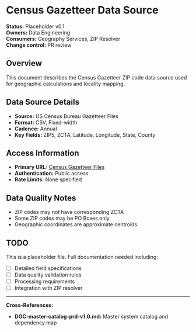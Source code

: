 # Census Gazetteer Data Source

**Status:** Placeholder v0.1  
**Owners:** Data Engineering  
**Consumers:** Geography Services, ZIP Resolver  
**Change control:** PR review  

## Overview
This document describes the Census Gazetteer ZIP code data source used for geographic calculations and locality mapping.

## Data Source Details
- **Source:** US Census Bureau Gazetteer Files
- **Format:** CSV, Fixed-width
- **Cadence:** Annual
- **Key Fields:** ZIP5, ZCTA, Latitude, Longitude, State, County

## Access Information
- **Primary URL:** [Census Gazetteer Files](https://www.census.gov/geographies/reference-files/time-series/geo/gazetteer-files.html)
- **Authentication:** Public access
- **Rate Limits:** None specified

## Data Quality Notes
- ZIP codes may not have corresponding ZCTA
- Some ZIP codes may be PO Boxes only
- Geographic coordinates are approximate centroids

## TODO
This is a placeholder file. Full documentation needed including:
- [ ] Detailed field specifications
- [ ] Data quality validation rules
- [ ] Processing requirements
- [ ] Integration with ZIP resolver

---
**Cross-References:**
- **DOC-master-catalog-prd-v1.0.md:** Master system catalog and dependency map
